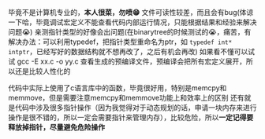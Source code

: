 毕竟不是计算机专业的，**本人很菜，勿喷😁**
文件可读性较差，而且会有bug(体谅一下哈，毕竟调试宏定义不能查看代码内部运行情况，只能根据结果和经验来解决问题😭)
亲测指针类型的好像会出问题(在binarytree的时候测试的😭，痛苦，有解决办法：可以利用typedef，把指针类型重命名为ptr，如 `typedef int* intptr`，已经写好的数据结构就不想再改了，之后有机会再改)
如果看不懂可以试试 gcc -E xx.c -o yy.c 查看生成的预编译文件，预编译会把所有宏定义展开，所以还是比较人性化的

代码中实际上使用了c语言库中的函数，毕竟很好用，特别是memcpy和memmove，但是需要注意memcpy和memmove功能上和效率上的区别
还有就是代码中涉及很多指针操作（因为我觉得对于动态规划的话，申请一块内存来进行操作是很不错的，所以一定会需要指针来管理内存），比较危险，所以**一定记得要释放掉指针，尽量避免危险操作**